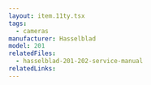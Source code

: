 ```yaml
---
layout: item.11ty.tsx
tags:
  - cameras
manufacturer: Hasselblad
model: 201
relatedFiles:
  - hasselblad-201-202-service-manual
relatedLinks:
---
```


